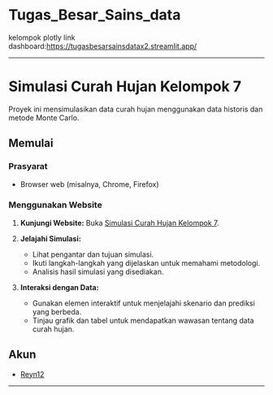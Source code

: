 # Tugas_Besar_Sains_data
kelompok plotly link dashboard:https://tugasbesarsainsdatax2.streamlit.app/




---

# Simulasi Curah Hujan Kelompok 7

Proyek ini mensimulasikan data curah hujan menggunakan data historis dan metode Monte Carlo.

## Memulai

### Prasyarat

- Browser web (misalnya, Chrome, Firefox)

### Menggunakan Website

1. **Kunjungi Website:**
   Buka [Simulasi Curah Hujan Kelompok 7](https://reyn12.github.io/simulasi-curah-hujan-kel7/).

2. **Jelajahi Simulasi:**
   - Lihat pengantar dan tujuan simulasi.
   - Ikuti langkah-langkah yang dijelaskan untuk memahami metodologi.
   - Analisis hasil simulasi yang disediakan.

3. **Interaksi dengan Data:**
   - Gunakan elemen interaktif untuk menjelajahi skenario dan prediksi yang berbeda.
   - Tinjau grafik dan tabel untuk mendapatkan wawasan tentang data curah hujan.

## Akun

- [Reyn12](https://github.com/Reyn12)

---

